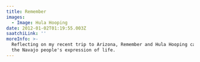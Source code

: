 ```yaml
---
title: Remember
images:
  - Image: Hula Hooping
date: 2012-01-02T01:19:55.003Z
saatchiLink: ''
moreInfo: >-
  Reflecting on my recent trip to Arizona, Remember and Hula Hooping captures
  the Navajo people's expression of life.
---
```


